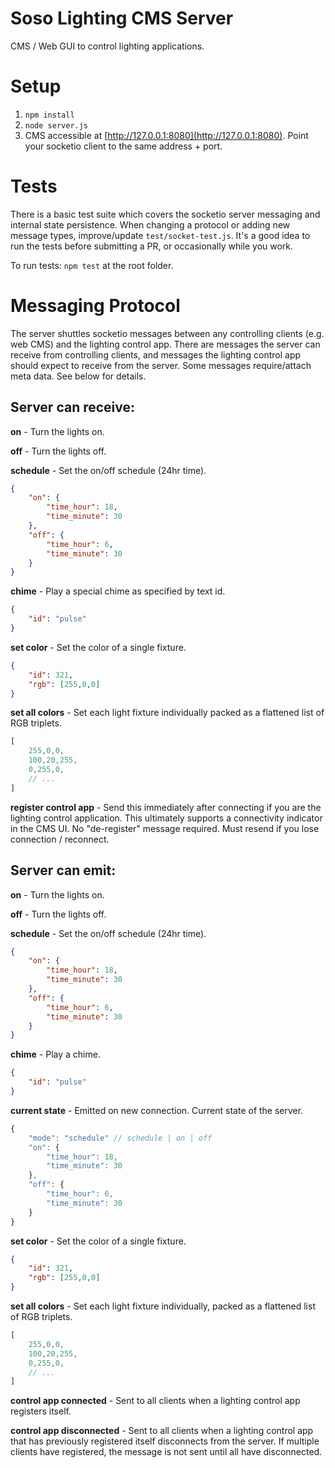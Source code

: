 # Soso Lighting CMS Server
CMS / Web GUI to control lighting applications.

# Setup
1. `npm install`
2. `node server.js`
3. CMS accessible at [http://127.0.0.1:8080](http://127.0.0.1:8080). Point your socketio client to the same address + port.

# Tests
There is a basic test suite which covers the socketio server messaging and internal state persistence. When changing a protocol or adding new message types, improve/update `test/socket-test.js`. It's a good idea to run the tests before submitting a PR, or occasionally while you work.

To run tests: `npm test` at the root folder.

# Messaging Protocol
The server shuttles socketio messages between any controlling clients (e.g. web CMS) and the lighting control app. There are messages the server can receive from controlling clients, and messages the lighting control app should expect to receive from the server. Some messages require/attach meta data. See below for details.

## Server can receive:
**on** - Turn the lights on.

**off** - Turn the lights off.

**schedule** - Set the on/off schedule (24hr time).
```json
{
    "on": {
        "time_hour": 18,
        "time_minute": 30
    },
    "off": {
        "time_hour": 6,
        "time_minute": 30
    }
}
```

**chime** - Play a special chime as specified by text id.
```json
{
    "id": "pulse"
}
```

**set color** - Set the color of a single fixture.
```json
{
    "id": 321,
    "rgb": [255,0,0]
}
```

**set all colors** - Set each light fixture individually packed as a flattened list of RGB triplets.
```javascript
[
    255,0,0,
    100,20,255,
    0,255,0,
    // ...
]
```

**register control app** - Send this immediately after connecting if you are the lighting control application. This ultimately supports a connectivity indicator in the CMS UI. No "de-register" message required. Must resend if you lose connection / reconnect.

## Server can emit:
**on** - Turn the lights on.

**off** - Turn the lights off.

**schedule** - Set the on/off schedule (24hr time).
```json
{
    "on": {
        "time_hour": 18,
        "time_minute": 30
    },
    "off": {
        "time_hour": 6,
        "time_minute": 30
    }
}
```

**chime** - Play a chime.
```json
{
    "id": "pulse"
}
```

**current state** - Emitted on new connection. Current state of the server.
```javascript
{
    "mode": "schedule" // schedule | on | off
    "on": {
        "time_hour": 18,
        "time_minute": 30
    },
    "off": {
        "time_hour": 6,
        "time_minute": 30
    }
}
```

**set color** - Set the color of a single fixture.
```json
{
    "id": 321,
    "rgb": [255,0,0]
}
```

**set all colors** - Set each light fixture individually, packed as a flattened list of RGB triplets.
```javascript
[
    255,0,0,
    100,20,255,
    0,255,0,
    // ...
]
```

**control app connected** - Sent to all clients when a lighting control app registers itself.

**control app disconnected** - Sent to all clients when a lighting control app that has previously registered itself disconnects from the server. If multiple clients have registered, the message is not sent until all have disconnected.